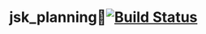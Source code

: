 jsk_planning[![Build Status](https://travis-ci.org/jsk-ros-pkg/jsk_planning.png?branch=master)](https://travis-ci.org/jsk-ros-pkg/jsk_planning)
============
